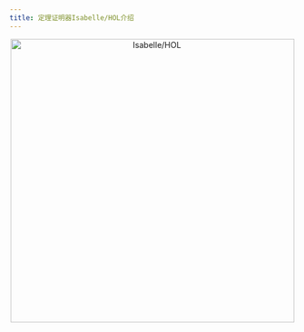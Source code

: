 ```yaml
---
title: 定理证明器Isabelle/HOL介绍
---
```

<center>
<img src="../../../assets/img/isabelle.jpg" width="500" alt="Isabelle/HOL">
</center>
<!-- ![Isabelle](../../../assets/img/isabelle.jpg) -->